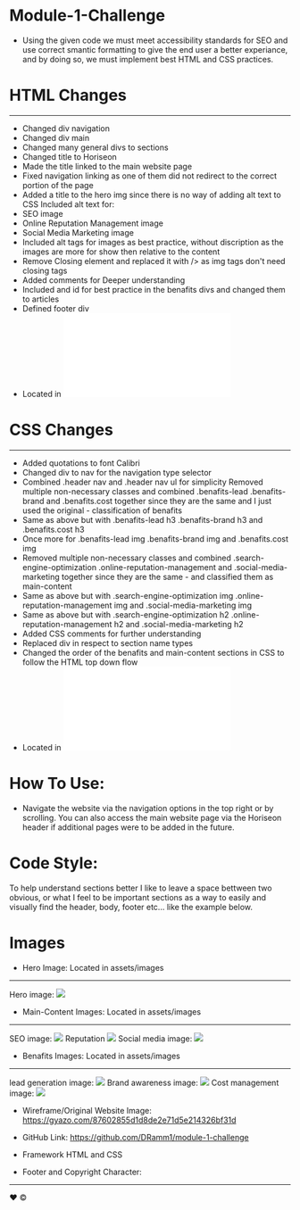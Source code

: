# Module-1-Challenge 
- Using the given code we must meet accessibility standards for SEO and use correct smantic formatting to give the end user a better experiance, and by doing so, we must implement best HTML and CSS practices.

# HTML Changes
------------
- Changed div navigation
- Changed div main
- Changed many general divs to sections
- Changed title to Horiseon
- Made the title linked to the main website page
- Fixed navigation linking as one of them did not redirect to the correct portion of the page
- Added a title to the hero img since there is no way of adding alt text to CSS
Included alt text for:
- SEO image
- Online Reputation Management image
- Social Media Marketing image
- Included alt tags for images as best practice, without discription as the images are more for show then relative to the content
- Remove Closing </img> element and replaced it with /> as img tags don't need closing tags
- Added comments for Deeper understanding
- Included and id for best practice in the benafits divs and changed them to articles
- Defined footer div
- Located in ![](index.html)


# CSS Changes
-----------
- Added quotations to font Calibri
- Changed div to nav for the navigation type selector
- Combined .header nav and .header nav ul for simplicity
Removed multiple non-necessary classes and combined .benafits-lead .benafits-brand and .benafits.cost together since they are the same and I just used the original - classification of benafits
- Same as above but with .benafits-lead h3 .benafits-brand h3 and .benafits.cost h3
- Once more for .benafits-lead img .benafits-brand img and .benafits.cost img
- Removed multiple non-necessary classes and combined .search-engine-optimization .online-reputation-management and .social-media-marketing together since they are the same - and classified them as main-content
- Same as above but with .search-engine-optimization img .online-reputation-management img and .social-media-marketing img
- Same as above but with .search-engine-optimization h2 .online-reputation-management h2 and .social-media-marketing h2
- Added CSS comments for further understanding
- Replaced div in respect to section name types
- Changed the order of the benafits and main-content sections in CSS to follow the HTML top down flow
- Located in ![](assets/css/style.css)


# How To Use:
- Navigate the website via the navigation options in the top right or by scrolling. You can also access the main website page via the Horiseon header if additional pages were to be added in the future.


# Code Style:
To help understand sections better I like to leave a space bettween two obvious, or what I feel to be important sections as a way to easily and visually find the header, body, footer etc... like the example below. 
</head>
<!-- End Head and HTML Requisites -->

<!-- Body -->
<body>

# Images
  
- Hero Image:
Located in assets/images
------------------------
Hero image: ![](assets/images/digital-marketing-meeting.jpg)

- Main-Content Images:
Located in assets/images
------------------------
SEO image: ![](assets/search-engine-optimization.jpg)
Reputation ![](assets/online-reputation-management.jpg)
Social media image: ![](assets/social-media-marketing.jpg)

- Benafits Images: 
Located in assets/images
------------------------
lead generation image: ![](assets/lead-generation.png)
Brand awareness image: ![](assets/brand-awareness.png)
Cost management image: ![](assets/cost-management.png)

- Wireframe/Original Website Image:
https://gyazo.com/87602855d1d8de2e71d5e214326bf31d

- GitHub Link:
https://github.com/DRamm1/module-1-challenge

- Framework
 HTML and CSS

- Footer and Copyright Character:
-------------------
❤️ ©

